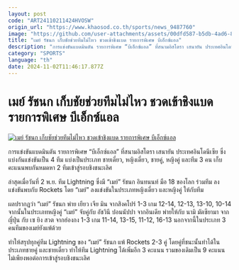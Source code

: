 ```yaml
---
layout: post
code: "ART24110211424HVOSW"
origin_url: "https://www.khaosod.co.th/sports/news_9487760"
image: "https://github.com/user-attachments/assets/00dfd587-b5db-4ad6-88d6-2c41bb6ee37d"
title: "เมย์ รัชนก เก็บชัยช่วยทีมไม่ไหว ชวดเข้าชิงแบด รายการพิเศษ บีเอ็กซ์แอล"
description: "การแข่งขันแบดมินตัน รายการพิเศษ “บีเอ็กซ์แอล” ที่สนามอิสโตรา เสนายัน ประเทศอินโดนีเซีย ซึ่งแบ่งกันแข่งขันเป็น 4 ทีม แบ่งเป็นประเภท ชายเดี่ยว, หญิง"
category: "SPORTS"
language: "th"
date: 2024-11-02T11:46:17.877Z
---
```


# เมย์ รัชนก เก็บชัยช่วยทีมไม่ไหว ชวดเข้าชิงแบด รายการพิเศษ บีเอ็กซ์แอล

[![เมย์ รัชนก เก็บชัยช่วยทีมไม่ไหว ชวดเข้าชิงแบด รายการพิเศษ บีเอ็กซ์แอล](https://www.khaosod.co.th/wpapp/uploads/2024/11/163443.jpg "เมย์ รัชนก เก็บชัยช่วยทีมไม่ไหว ชวดเข้าชิงแบด รายการพิเศษ บีเอ็กซ์แอล")](https://www.khaosod.co.th/wpapp/uploads/2024/11/163443.jpg)

การแข่งขันแบดมินตัน รายการพิเศษ “บีเอ็กซ์แอล” ที่สนามอิสโตรา เสนายัน ประเทศอินโดนีเซีย ซึ่งแบ่งกันแข่งขันเป็น 4 ทีม แบ่งเป็นประเภท ชายเดี่ยว, หญิงเดี่ยว, ชายคู่, หญิงคู่ และทีม 3 คน เก็บคะแนนพบกันหมดหา 2 ทีมเข้าสู่รอบชิงชนะเลิศ

ล่าสุดเมื่อวันที่ 2 พ.ย. ทีม Lightning ซึ่งมี “เมย์” รัชนก อินทนนท์ มือ 18 ของโลก ร่วมทีม ลงแข่งขันพบกับ Rockets โดย “เมย์” ลงแข่งขันในประเภทหญิงเดี่ยว และหญิงคู่ ให้กับทีม

ผลปรากฏว่า “เมย์” รัชนก พ่าย เยียว เจีย มิน จากสิงคโปร์ 1-3 เกม 12-14, 12-13, 13-10, 10-14 จากนั้นในประเภทหญิงคู่ “เมย์” จับคู่กับ อัชวินี ปอนนัปปา จากอินเดีย พ่ายให้กับ นามิ มัตซึยามา จากญี่ปุ่น กับ เซ ยิง สวต จากฮ่องกง 1-3 เกม 11-14, 13-15, 11-12, 16-13 นอกจากนี้ในประเภท 3 คนทีมของเมย์ยังแพ้ด้วย

ทำให้สรุปทุกคู่ทีม Lightning ของ “เมย์” รัชนก แพ้ Rockets 2-3 คู่ โดยคู่ที่ชนะนั้นทำได้ในประเภทชายคู่ และชายเดี่ยว ทำให้ทีม Lightning ได้เพิ่มอีก 3 คะแนน รวมของเดิมเป็น 9 คะแนน ไม่เพียงพอต่อการเข้าสู่รอบชิงชนะเลิศ